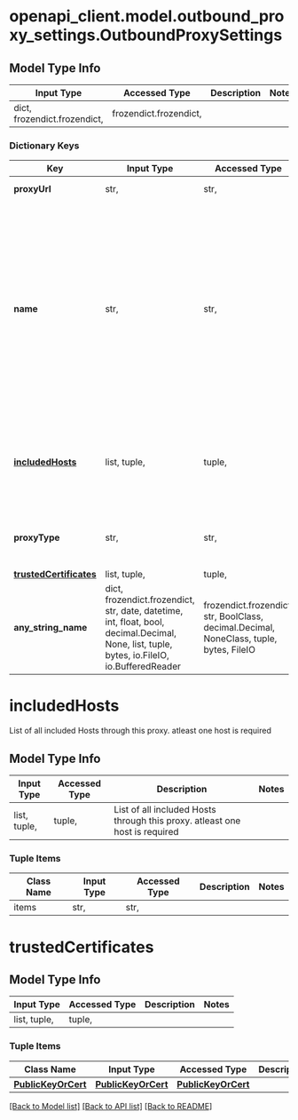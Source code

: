 # openapi_client.model.outbound_proxy_settings.OutboundProxySettings

## Model Type Info
Input Type | Accessed Type | Description | Notes
------------ | ------------- | ------------- | -------------
dict, frozendict.frozendict,  | frozendict.frozendict,  |  | 

### Dictionary Keys
Key | Input Type | Accessed Type | Description | Notes
------------ | ------------- | ------------- | ------------- | -------------
**proxyUrl** | str,  | str,  | Proxy Server Url | 
**name** | str,  | str,  | Name of the Proxy, should be unique. Allowed characters include letters and numbers of most languages and the special characters dot, hyphen, underscore and whitespace. | 
**[includedHosts](#includedHosts)** | list, tuple,  | tuple,  | List of all included Hosts through this proxy. atleast one host is required | 
**proxyType** | str,  | str,  | Type of Proxy  | [optional] must be one of ["HTTP", ] 
**[trustedCertificates](#trustedCertificates)** | list, tuple,  | tuple,  |  | [optional] 
**any_string_name** | dict, frozendict.frozendict, str, date, datetime, int, float, bool, decimal.Decimal, None, list, tuple, bytes, io.FileIO, io.BufferedReader | frozendict.frozendict, str, BoolClass, decimal.Decimal, NoneClass, tuple, bytes, FileIO | any string name can be used but the value must be the correct type | [optional]

# includedHosts

List of all included Hosts through this proxy. atleast one host is required

## Model Type Info
Input Type | Accessed Type | Description | Notes
------------ | ------------- | ------------- | -------------
list, tuple,  | tuple,  | List of all included Hosts through this proxy. atleast one host is required | 

### Tuple Items
Class Name | Input Type | Accessed Type | Description | Notes
------------- | ------------- | ------------- | ------------- | -------------
items | str,  | str,  |  | 

# trustedCertificates

## Model Type Info
Input Type | Accessed Type | Description | Notes
------------ | ------------- | ------------- | -------------
list, tuple,  | tuple,  |  | 

### Tuple Items
Class Name | Input Type | Accessed Type | Description | Notes
------------- | ------------- | ------------- | ------------- | -------------
[**PublicKeyOrCert**](PublicKeyOrCert.md) | [**PublicKeyOrCert**](PublicKeyOrCert.md) | [**PublicKeyOrCert**](PublicKeyOrCert.md) |  | 

[[Back to Model list]](../../README.md#documentation-for-models) [[Back to API list]](../../README.md#documentation-for-api-endpoints) [[Back to README]](../../README.md)

